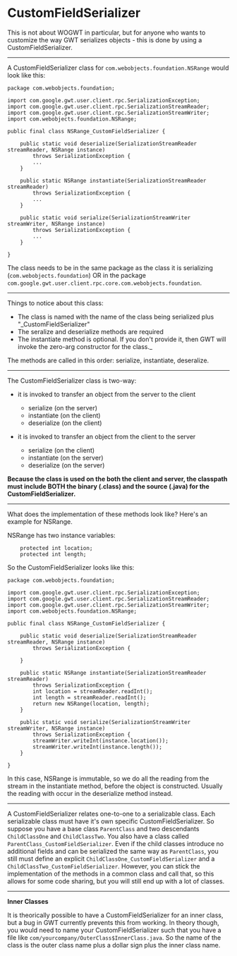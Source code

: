 # CustomFieldSerializer #

This is not about WOGWT in particular, but for anyone who wants to customize the way GWT serializes objects - this is done by using a CustomFieldSerializer.


---


A CustomFieldSerializer class for `com.webobjects.foundation.NSRange` would look like this:

```
package com.webobjects.foundation;

import com.google.gwt.user.client.rpc.SerializationException;
import com.google.gwt.user.client.rpc.SerializationStreamReader;
import com.google.gwt.user.client.rpc.SerializationStreamWriter;
import com.webobjects.foundation.NSRange;

public final class NSRange_CustomFieldSerializer {

    public static void deserialize(SerializationStreamReader streamReader, NSRange instance)
        throws SerializationException {
    	...
    }

    public static NSRange instantiate(SerializationStreamReader streamReader)
    	throws SerializationException {
    	...
    }

    public static void serialize(SerializationStreamWriter streamWriter, NSRange instance)
        throws SerializationException {
        ...
    }
    
}
```

The class needs to be in the same package as the class it is serializing (`com.webobjects.foundation`) OR in the package `com.google.gwt.user.client.rpc.core.com.webobjects.foundation`.


---


Things to notice about this class:
  * The class is named with the name of the class being serialized plus "_CustomFieldSerializer"
  * The seralize and deserialize methods are required
  * The instantiate method is optional.  If you don't provide it, then GWT will invoke the zero-arg constructor for the class._

The methods are called in this order: serialize, instantiate, deseralize.


---


The CustomFieldSerializer class is two-way:
  * it is invoked to transfer an object from the server to the client
    * serialize (on the server)
    * instantiate (on the client)
    * deserialize (on the client)

  * it is invoked to transfer an object from the client to the server
    * serialize (on the client)
    * instantiate (on the server)
    * deserialize (on the server)

**Because the class is used on the both the client and server, the classpath must include BOTH the binary (.class) and the source (.java) for the CustomFieldSerializer.**


---


What does the implementation of these methods look like?  Here's an example for NSRange.

NSRange has two instance variables:
```
    protected int location;
    protected int length;
```

So the CustomFieldSerializer looks like this:

```
package com.webobjects.foundation;

import com.google.gwt.user.client.rpc.SerializationException;
import com.google.gwt.user.client.rpc.SerializationStreamReader;
import com.google.gwt.user.client.rpc.SerializationStreamWriter;
import com.webobjects.foundation.NSRange;

public final class NSRange_CustomFieldSerializer {

    public static void deserialize(SerializationStreamReader streamReader, NSRange instance)
        throws SerializationException {
    	
    }

    public static NSRange instantiate(SerializationStreamReader streamReader)
    	throws SerializationException {
    	int location = streamReader.readInt();
    	int length = streamReader.readInt();
    	return new NSRange(location, length);
    }

    public static void serialize(SerializationStreamWriter streamWriter, NSRange instance)
        throws SerializationException {
        streamWriter.writeInt(instance.location());
        streamWriter.writeInt(instance.length());
    }
    
}
```

In this case, NSRange is immutable, so we do all the reading from the stream in the instantiate method, before the object is constructed.  Usually the reading with occur in the deserialize method instead.


---


A CustomFieldSerializer relates one-to-one to a serializable class.  Each serializable class must have it's own specific CustomFieldSerializer.  So suppose you have a base class `ParentClass` and two descendants `ChildClassOne` and `ChildClassTwo`.  You also have a class called `ParentClass_CustomFieldSerializer`.  Even if the child classes introduce no additional fields and can be serialized the same way as `ParentClass`, you still must define an explicit `ChildClassOne_CustomFieldSerializer` and a `ChildClassTwo_CustomFieldSerializer`.  However, you can stick the implementation of the methods in a common class and call that, so this allows for some code sharing, but you will still end up with a lot of classes.


---


**Inner Classes**

It is theorically possible to have a CustomFieldSerializer for an inner class, but a bug in GWT currently prevents this from working.  In theory though, you would need to name your CustomFieldSerializer such that you have a file like `com/yourcompany/OuterClass$InnerClass.java`.  So the name of the class is the outer class name plus a dollar sign plus the inner class name.